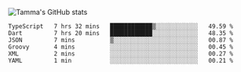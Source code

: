 ![Tamma's GitHub stats](https://github-readme-stats.vercel.app/api?username=pratamatama&theme=react&hide_border=true&show_icons=true&include_all_commits=true&count_private=true&hide=issues)

<!--START_SECTION:waka-->

```text
TypeScript   7 hrs 32 mins   ████████████▒░░░░░░░░░░░░   49.59 %
Dart         7 hrs 20 mins   ████████████░░░░░░░░░░░░░   48.35 %
JSON         7 mins          ▒░░░░░░░░░░░░░░░░░░░░░░░░   00.87 %
Groovy       4 mins          ░░░░░░░░░░░░░░░░░░░░░░░░░   00.45 %
XML          2 mins          ░░░░░░░░░░░░░░░░░░░░░░░░░   00.27 %
YAML         1 min           ░░░░░░░░░░░░░░░░░░░░░░░░░   00.21 %
```

<!--END_SECTION:waka-->
